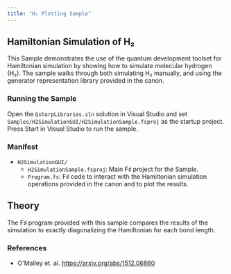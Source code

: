 ```yaml
---
title: "H₂ Plotting Sample"
---
```


## Hamiltonian Simulation of H₂ ##

This Sample demonstrates the use of the quantum development toolset for Hamiltonian simulation by showing how to simulate molecular hydrogen (H₂).
The sample walks through both simulating H₂ manually, and using the generator representation library provided in the canon.

### Running the Sample ###

Open the `QsharpLibraries.sln` solution in Visual Studio and set `Samples/H2SimulationGUI/H2SimulationSample.fsproj` as the startup project.
Press Start in Visual Studio to run the sample.

### Manifest ###

- `H2SimulationGUI/`
  - `H2SimulationSample.fsproj`: Main F♯ project for the Sample.
  - `Program.fs`: F♯ code to interact with the Hamiltonian simulation operations provided in the canon and to plot the results.

## Theory ##

The F♯ program provided with this sample compares the results of the simulation to exactly diagonalizing the Hamiltonian for each bond length.

### References ###

- O'Malley et. al. https://arxiv.org/abs/1512.06860
